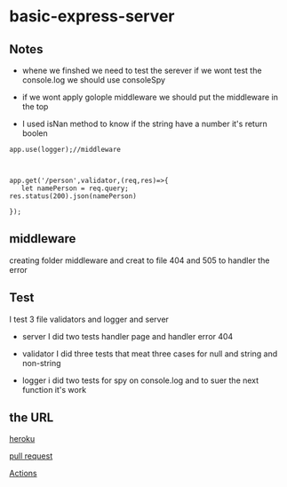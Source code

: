 # basic-express-server

## Notes 
 
 * whene we finshed we need to test the serever if we wont test
 the console.log we should use consoleSpy 

 * if we wont apply golople middleware we should put the middleware in the top 

* I used isNan method to know if the string have a number it's return boolen


 ```
app.use(logger);//middleware



app.get('/person',validator,(req,res)=>{
    let namePerson = req.query;
res.status(200).json(namePerson) 

});
 ```

## middleware
creating folder middleware and creat to file 404 and 505 to
handler the error

## Test 

I test 3 file validators and logger and server 

* server 
I did two tests handler page and handler error 404

* validator 
I did three tests that meat three cases for null and string and non-string

* logger
i did two tests for spy on console.log and to suer the next function it's work





 ## the URL

 [heroku](https://mohammad-basic-express-server.herokuapp.com/)

 [pull request](https://github.com/Mohammad-Alhaj/basic-express-server/pulls)

 [Actions](https://github.com/Mohammad-Alhaj/basic-express-server/actions)